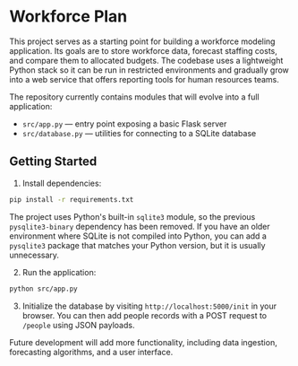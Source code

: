 # Workforce Plan

This project serves as a starting point for building a workforce modeling application.
Its goals are to store workforce data, forecast staffing costs, and compare them
to allocated budgets. The codebase uses a lightweight Python stack so it can be
run in restricted environments and gradually grow into a web service that offers
reporting tools for human resources teams.

The repository currently contains modules that will evolve into a full
application:

- `src/app.py` — entry point exposing a basic Flask server
- `src/database.py` — utilities for connecting to a SQLite database

## Getting Started

1. Install dependencies:

```bash
pip install -r requirements.txt
```

The project uses Python's built-in `sqlite3` module, so the previous
`pysqlite3-binary` dependency has been removed. If you have an older
environment where SQLite is not compiled into Python, you can add a
`pysqlite3` package that matches your Python version, but it is usually
unnecessary.

2. Run the application:

```bash
python src/app.py
```

3. Initialize the database by visiting `http://localhost:5000/init` in your
browser. You can then add people records with a POST request to `/people` using
JSON payloads.

Future development will add more functionality, including data ingestion,
forecasting algorithms, and a user interface.
